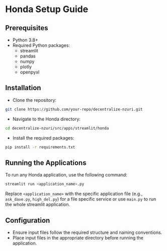 # Honda Setup Guide

## Prerequisites
- Python 3.8+
- Required Python packages:
    - streamlit
    - pandas
    - numpy
    - plotly
    - openpyxl

## Installation
- Clone the repository:
```bash
git clone https://github.com/your-repo/decentralize-nzuri.git
```
- Navigate to the Honda directory:
```bash
cd decentralize-nzuri/src/apps/streamlit/honda
```
- Install the required packages:
```bash
pip install -r requirements.txt
```

## Running the Applications
To run any Honda application, use the following command:
```bash
streamlit run <application_name>.py
```
Replace `<application_name>` with the specific application file (e.g., `ask_dave.py`, `high_del.py`) for a file specific service or use `main.py` to run the whole streamlit application.

## Configuration
- Ensure input files follow the required structure and naming conventions.
- Place input files in the appropriate directory before running the application.
